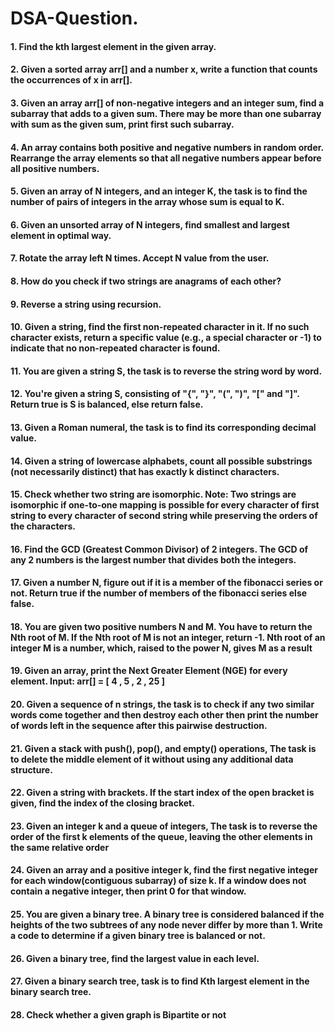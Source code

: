 # DSA-Question.
#### 1. Find the kth largest element in the given array.
#### 2. Given a sorted array arr[] and a number x, write a function that counts the occurrences of x in arr[].
#### 3. Given an array arr[] of non-negative integers and an integer sum, find a subarray that adds to a given sum. There may be more than one subarray with sum as the given sum, print first such subarray.
#### 4. An array contains both positive and negative numbers in random order. Rearrange the array elements so that all negative numbers appear before all positive numbers.
#### 5. Given an array of N integers, and an integer K, the task is to find the number of pairs of integers in the array whose sum is equal to K.
#### 6. Given an unsorted array of N integers, find smallest and largest element in optimal way.
#### 7. Rotate the array left N times. Accept N value from the user.
#### 8. How do you check if two strings are anagrams of each other?
#### 9. Reverse a string using recursion.
#### 10. Given a string, find the first non-repeated character in it. If no such character exists, return a specific value (e.g., a special character or -1) to indicate that no non-repeated character is found.
#### 11. You are given a string S, the task is to reverse the string word by word.
#### 12. You're given a string S,  consisting of "{", "}", "(", ")", "[" and "]". Return true is S is balanced, else return false.
#### 13. Given a Roman numeral, the task is to find its corresponding decimal value.
#### 14. Given a string of lowercase alphabets, count all possible substrings (not necessarily distinct) that has exactly k distinct characters.
#### 15. Check whether two string are isomorphic. Note: Two strings are isomorphic if one-to-one mapping is possible for every character of first string to every character of second string while preserving the orders of the characters.
#### 16. Find the GCD (Greatest Common Divisor) of 2 integers. The GCD of any 2 numbers is the largest number that divides both the integers.
#### 17. Given a number N, figure out if it is a member of the fibonacci series or not. Return true if the number of members of the fibonacci series else false.
#### 18. You are given two positive numbers N and M. You have to return the Nth root of M. If the Nth root of M is not an integer, return -1. Nth root of an integer M is a number, which, raised to the power N, gives M as a result
#### 19. Given an array, print the Next Greater Element (NGE) for every element. Input: arr[] = [ 4 , 5 , 2 , 25 ]
#### 20. Given a sequence of n strings, the task is to check if any two similar words come together and then destroy each other then print the number of words left in the sequence after this pairwise destruction.
#### 21. Given a stack with push(), pop(), and empty() operations, The task is to delete the middle element of it without using any additional data structure.
#### 22. Given a string with brackets. If the start index of the open bracket is given, find the index of the closing bracket.
#### 23. Given an integer k and a queue of integers, The task is to reverse the order of the first k elements of the queue, leaving the other elements in the same relative order
#### 24. Given an array and a positive integer k, find the first negative integer for each window(contiguous subarray) of size k. If a window does not contain a negative integer, then print 0 for that window.
#### 25. You are given a binary tree. A binary tree is considered balanced if the heights of the two subtrees of any node never differ by more than 1. Write a code to determine if a given binary tree is balanced or not.
#### 26. Given a binary tree, find the largest value in each level.
#### 27. Given a binary search tree, task is to find Kth largest element in the binary search tree.
#### 28. Check whether a given graph is Bipartite or not








